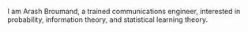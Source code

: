 I am Arash Broumand, a trained communications engineer, interested in probability, information theory, and statistical learning theory. 

